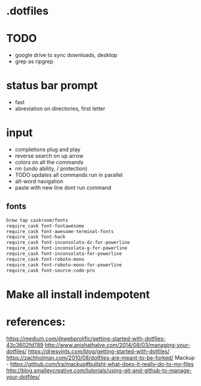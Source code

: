# .dotfiles

# TODO
  - google drive to sync downloads, desktop
  - grep as ripgrep

# status bar prompt
  - fast
  - abreviation on directories, first letter

# input
  - completions plug and play
  - reverse search on up arrow
  - colors on all the commands
  - rm (undo ability, / protection)
  - TODO updates all commands run in parallel
  - alt-word navigation
  - paste with new line dont run command

## fonts
```sh
brew tap caskroom/fonts
require_cask font-fontawesome
require_cask font-awesome-terminal-fonts
require_cask font-hack
require_cask font-inconsolata-dz-for-powerline
require_cask font-inconsolata-g-for-powerline
require_cask font-inconsolata-for-powerline
require_cask font-roboto-mono
require_cask font-roboto-mono-for-powerline
require_cask font-source-code-pro
```
# Make all install indempotent

# references:
https://medium.com/@webprolific/getting-started-with-dotfiles-43c3602fd789
http://www.anishathalye.com/2014/08/03/managing-your-dotfiles/
https://driesvints.com/blog/getting-started-with-dotfiles/
https://zachholman.com/2010/08/dotfiles-are-meant-to-be-forked/
Mackup - https://github.com/lra/mackup#bullsht-what-does-it-really-do-to-my-files
http://blog.smalleycreative.com/tutorials/using-git-and-github-to-manage-your-dotfiles/
